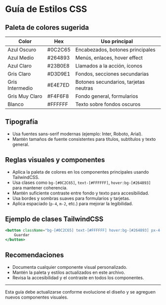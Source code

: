 
# Guía de Estilos CSS

## Paleta de colores sugerida

| Color     | Hex      | Uso principal                       |
|-----------|----------|-------------------------------------|
| Azul Oscuro | #0C2C65 | Encabezados, botones principales    |
| Azul Medio | #264893 | Menús, enlaces, hover effect        |
| Azul Claro | #23B0E8 | Llamados a la acción, íconos        |
| Gris Claro | #D3D9E1 | Fondos, secciones secundarias       |
| Gris Intermedio | #E4E7ED | Botones secundarios, tarjetas neutras |
| Gris Muy Claro | #F4F6F8 | Fondo general, formularios      |
| Blanco    | #FFFFFF  | Texto sobre fondos oscuros          |

## Tipografía

- Usa fuentes sans-serif modernas (ejemplo: Inter, Roboto, Arial).
- Mantén tamaños de fuente consistentes para títulos, subtítulos y texto general.

## Reglas visuales y componentes

- Aplica la paleta de colores en los componentes principales usando TailwindCSS.
- Usa clases como `bg-[#0C2C65]`, `text-[#FFFFFF]`, `hover:bg-[#264893]` para mantener coherencia.
- Mantén suficiente contraste entre fondo y texto para accesibilidad.
- Usa bordes y sombras suaves para formularios y tarjetas.
- Aplica espaciado (`p-4`, `m-2`, etc.) para mejorar la legibilidad.

## Ejemplo de clases TailwindCSS

```jsx
<button className="bg-[#0C2C65] text-[#FFFFFF] hover:bg-[#264893] px-4 py-2 rounded font-bold">
	Guardar
</button>
```

## Recomendaciones

- Documenta cualquier componente visual personalizado.
- Mantén la paleta y estilos actualizados en este archivo.
- Revisa la accesibilidad y el contraste en todos los componentes.

---

Esta guía debe actualizarse conforme evolucione el diseño y se agreguen nuevos componentes visuales.
